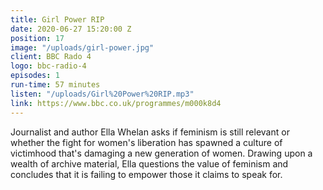 ```yaml
---
title: Girl Power RIP
date: 2020-06-27 15:20:00 Z
position: 17
image: "/uploads/girl-power.jpg"
client: BBC Rado 4
logo: bbc-radio-4
episodes: 1
run-time: 57 minutes
listen: "/uploads/Girl%20Power%20RIP.mp3"
link: https://www.bbc.co.uk/programmes/m000k8d4
---
```


Journalist and author Ella Whelan asks if feminism is still relevant or whether the fight for women's liberation has spawned a culture of victimhood that's damaging a new generation of women. Drawing upon a wealth of archive material, Ella questions the value of feminism and concludes that it is failing to empower those it claims to speak for.